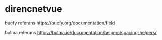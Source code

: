 # direncnetvue

buefy referans
https://buefy.org/documentation/field


bulma referans
https://bulma.io/documentation/helpers/spacing-helpers/